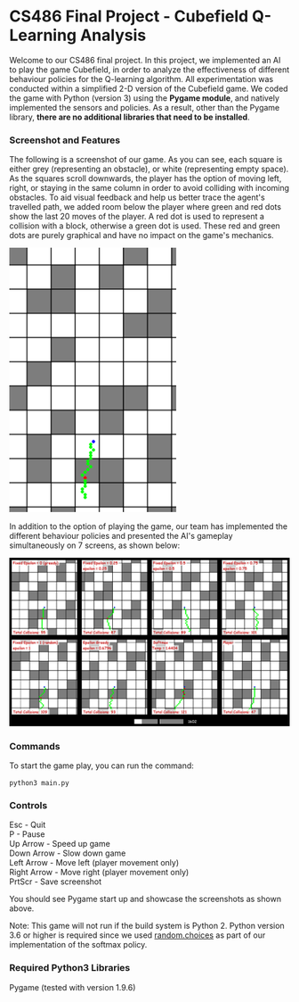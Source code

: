 # CS486 Final Project - Cubefield Q-Learning Analysis

Welcome to our CS486 final project. In this project, we implemented an AI to play the game Cubefield, in order to analyze the effectiveness of different behaviour policies for the Q-learning algorithm. All experimentation was conducted within a simplified 2-D version of the Cubefield game. We coded the game with Python (version 3) using the **Pygame module**, and natively implemented the sensors and policies. As a result, other than the Pygame library, **there are no additional libraries that need to be installed**.

### Screenshot and Features

The following is a screenshot of our game. As you can see, each square is either grey (representing an obstacle), or white (representing empty space). As the squares scroll downwards, the player has the option of moving left, right, or staying in the same column in order to avoid colliding with incoming obstacles. To aid visual feedback and help us better trace the agent's travelled path, we added room below the player where green and red dots show the last 20 moves of the player. A red dot is used to represent a collision with a block, otherwise a green dot is used. These red and green dots are purely graphical and have no impact on the game's mechanics. 

<img src="/cubefield-screenshot.png" width = "300">

In addition to the option of playing the game, our team has implemented the different behaviour policies and presented the AI's gameplay simultaneously on 7 screens, as shown below:

<img src="/seven-agents-cubefield.png">

### Commands

To start the game play, you can run the command:

```
python3 main.py
```

### Controls

Esc - Quit\
P - Pause\
Up Arrow - Speed up game\
Down Arrow - Slow down game\
Left Arrow - Move left (player movement only)\
Right Arrow - Move right (player movement only)\
PrtScr - Save screenshot

You should see Pygame start up and showcase the screenshots as shown above.

Note: This game will not run if the build system is Python 2. Python version 3.6 or higher is required since we used [random.choices](https://docs.python.org/3/library/random.html#random.choices) as part of our implementation of the softmax policy.

### Required Python3 Libraries

Pygame (tested with version 1.9.6)
